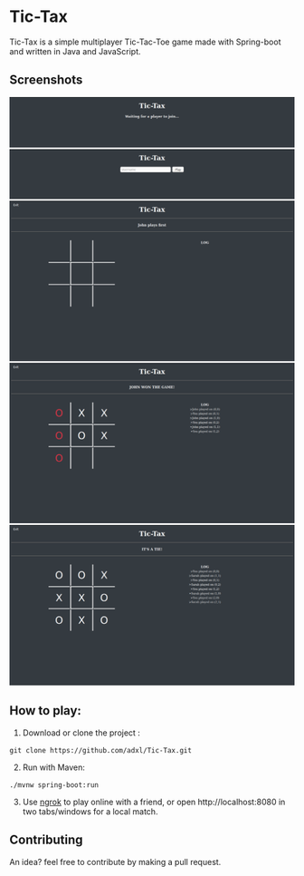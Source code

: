 # Tic-Tax
Tic-Tax is a simple multiplayer Tic-Tac-Toe game made with Spring-boot and written in Java and JavaScript.
    
## Screenshots

<img src="screenshots/sc1.png"><br>
<img src="screenshots/sc2.png"><br>
<img src="screenshots/sc3.png"><br>
<img src="screenshots/sc4.png"><br>
<img src="screenshots/sc5.png"><br>
    
## How to play:
1. Download or clone the project : 
~~~
git clone https://github.com/adxl/Tic-Tax.git
~~~
2. Run with Maven:
~~~
./mvnw spring-boot:run
~~~
3. Use [ngrok](https://ngrok.com/) to play online with a friend, or open http://localhost:8080 in two tabs/windows for a local match.

## Contributing
An idea? feel free to contribute by making a pull request.
